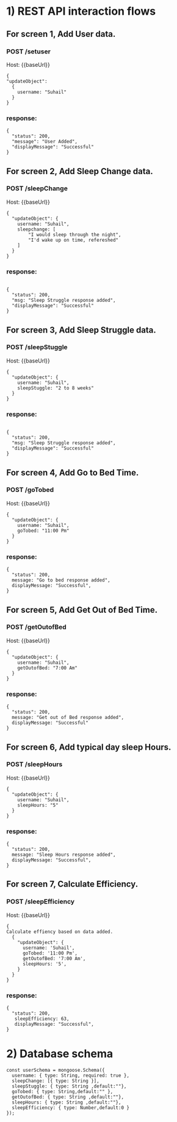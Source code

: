 # 1) REST API interaction flows

## For screen 1, Add User data.

### POST /setuser
Host: {{baseUrl}}
```
{
"updateObject":
  {
    username: "Suhail"
  }
}
```
### response:


```
{
  "status": 200,
  "message": "User Added",
  "displayMessage": "Successful"
}
```

## For screen 2, Add Sleep Change data.

### POST /sleepChange
Host: {{baseUrl}}
```
{
  "updateObject": {
    username: "Suhail",
    sleepchange: [
        "I would sleep through the night",
        "I'd wake up on time, refereshed"
    ]
  }
}
```
### response:
```

{
  "status": 200,
  "msg: "Sleep Struggle response added",
  "displayMessage": "Successful"
}
```

## For screen 3, Add Sleep Struggle data.

### POST /sleepStuggle
Host: {{baseUrl}}
```
{
  "updateObject": {
    username: "Suhail",
    sleepStuggle: "2 to 8 weeks"
  }
}
```
### response:
```

{
  "status": 200,
  "msg: "Sleep Struggle response added",
  "displayMessage": "Successful"
}
```

## For screen 4, Add Go to Bed Time.

### POST /goTobed
Host: {{baseUrl}}
```
{
  "updateObject": {
    username: "Suhail",
    goTobed: "11:00 Pm"
  }
}
```
### response:
```
{
  "status": 200,
  message: "Go to bed response added",
  displayMessage: "Successful",
}
```
## For screen 5, Add Get Out of Bed Time.

### POST /getOutofBed
Host: {{baseUrl}}
```
{
  "updateObject": {
    username: "Suhail",
    getOutofBed: "7:00 Am"
  }
}
```
### response:
```
{
  "status": 200,
  message: "Get out of Bed response added",
  displayMessage: "Successful"
}
```
## For screen 6, Add typical day sleep Hours.

### POST /sleepHours
Host: {{baseUrl}}
```
{
  "updateObject": {
    username: "Suhail",
    sleepHours: "5"
  }
}
```
### response:
```
{
  "status": 200,
  message: "Sleep Hours response added",
  displayMessage: "Successful",
}
```
## For screen 7, Calculate Efficiency.

### POST /sleepEfficiency
Host: {{baseUrl}}
```
{
Calculate effiency based on data added.
  {
    "updateObject": {
      username: 'Suhail',
      goTobed: '11:00 Pm',
      getOutofBed: '7:00 Am',
      sleepHours: '5',
    }
  }
}
```
### response:
```
{
  "status": 200,  
   sleepEfficiency: 63,
   displayMessage: "Successful",
}
```
# 2) Database schema
```
const userSchema = mongoose.Schema({
  username: { type: String, required: true },
  sleepChange: [{ type: String }],
  sleepStuggle: { type: String ,default:""},
  goTobed: { type: String,default:"" },
  getOutofBed: { type: String ,default:""},
  sleepHours: { type: String ,default:""},
  sleepEfficiency: { type: Number,default:0 }
});
```
